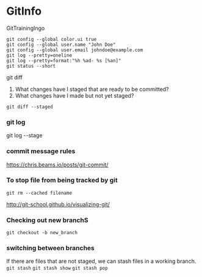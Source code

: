 # GitInfo
GitTrainingIngo
```git
git config --global color.ui true
git config --global user.name "John Doe"
git config --global user.email johndoe@example.com
git log --pretty=oneline
git log --pretty=format:"%h %ad- %s [%an]"
git status --short
```
git diff
1. What changes have I staged that are ready to be committed?
2. What changes have I made but not yet staged?
```git
git diff --staged
```
### git log
git log --stage
### commit message rules
https://chris.beams.io/posts/git-commit/
### To stop file from being tracked by git
```
git rm --cached filename
```
http://git-school.github.io/visualizing-git/
### Checking out new branchS
 `git checkout -b new_branch`

 ### switching between branches
 If there are files that are not staged, we can stash files in a working branch.
 `git stash`
 `git stash show`
 `git stash pop`

